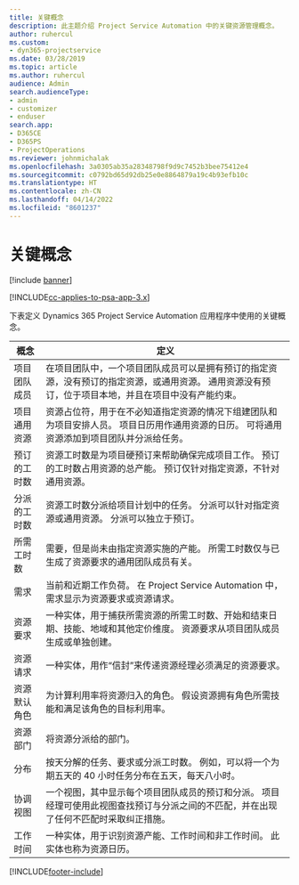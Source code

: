 ```yaml
---
title: 关键概念
description: 此主题介绍 Project Service Automation 中的关键资源管理概念。
author: ruhercul
ms.custom:
- dyn365-projectservice
ms.date: 03/28/2019
ms.topic: article
ms.author: ruhercul
audience: Admin
search.audienceType:
- admin
- customizer
- enduser
search.app:
- D365CE
- D365PS
- ProjectOperations
ms.reviewer: johnmichalak
ms.openlocfilehash: 3a0305ab35a28348798f9d9c7452b3bee75412e4
ms.sourcegitcommit: c0792bd65d92db25e0e8864879a19c4b93efb10c
ms.translationtype: HT
ms.contentlocale: zh-CN
ms.lasthandoff: 04/14/2022
ms.locfileid: "8601237"
---
```

# <a name="key-concepts"></a>关键概念

[!include [banner](../includes/psa-now-project-operations.md)]

[!INCLUDE[cc-applies-to-psa-app-3.x](../includes/cc-applies-to-psa-app-3x.md)]

下表定义 Dynamics 365 Project Service Automation 应用程序中使用的关键概念。

| 概念                    | 定义 |
|----------------------------|------------|
| 项目团队成员        | 在项目团队中，一个项目团队成员可以是拥有预订的指定资源，没有预订的指定资源，或通用资源。 通用资源没有预订，位于项目本地，并且在项目中没有产能约束。 |
| 项目通用资源   | 资源占位符，用于在不必知道指定资源的情况下组建团队和为项目安排人员。 项目日历用作通用资源的日历。 可将通用资源添加到项目团队并分派给任务。 |
| 预订的工时数               | 资源工时数是为项目硬预订来帮助确保完成项目工作。 预订的工时数占用资源的总产能。 预订仅针对指定资源，不针对通用资源。 |
| 分派的工时数             | 资源工时数分派给项目计划中的任务。 分派可以针对指定资源或通用资源。 分派可以独立于预订。 |
| 所需工时数             | 需要，但是尚未由指定资源实施的产能。 所需工时数仅与已生成了资源要求的通用团队成员有关。 |
| 需求                     | 当前和近期工作负荷。 在 Project Service Automation 中，需求显示为资源要求或资源请求。 |
| 资源要求       | 一种实体，用于捕获所需资源的所需工时数、开始和结束日期、技能、地域和其他定价维度。 资源要求从项目团队成员生成或单独创建。 |
| 资源请求           | 一种实体，用作“信封”来传递资源经理必须满足的资源要求。 |
| 资源默认角色      | 为计算利用率将资源归入的角色。 假设资源拥有角色所需技能和满足该角色的目标利用率。 |
| 资源部门 | 将资源分派给的部门。 |
| 分布                    | 按天分解的任务、要求或分派工时数。 例如，可以将一个为期五天的 40 小时任务分布在五天，每天八小时。 |
| 协调视图        | 一个视图，其中显示每个项目团队成员的预订和分派。 项目经理可使用此视图查找预订与分派之间的不匹配，并在出现了任何不匹配时采取纠正措施。 |
| 工作时间                 | 一种实体，用于识别资源产能、工作时间和非工作时间。 此实体也称为资源日历。 |


[!INCLUDE[footer-include](../includes/footer-banner.md)]
